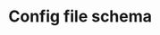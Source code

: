 # Config file schema

<script type="module" src="../schema.js"></script>

<table id="config"></table>
